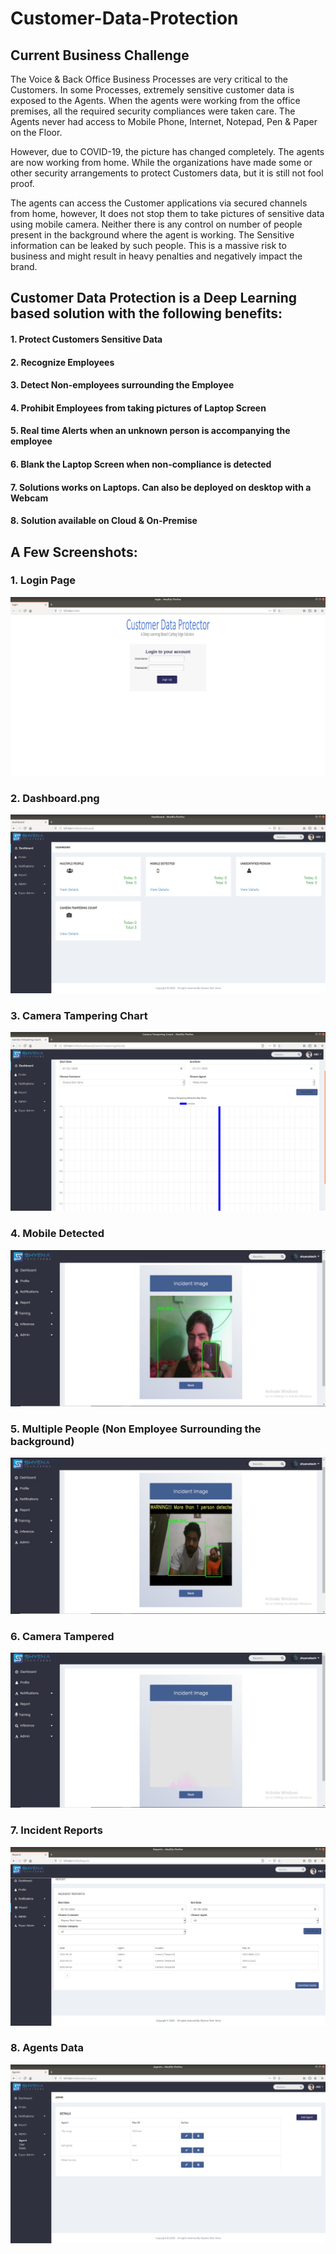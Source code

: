 # Customer-Data-Protection

##  Current Business Challenge

The Voice & Back Office Business Processes are very critical to the Customers. In some Processes, extremely sensitive customer data is exposed to the Agents. When the agents
were working from the office premises, all the required security compliances were taken care. The Agents never had access to Mobile Phone, Internet, Notepad, Pen & Paper on the Floor.

However, due to COVID-19, the picture has changed completely. The agents are now working from home. While the organizations have made some or other security arrangements to protect Customers data, but it is still not fool proof.

The agents can access the Customer applications via secured channels from home, however, It does not stop them to take pictures of sensitive data using mobile camera. Neither there is any control on number of people present in the background where the agent is working. The Sensitive information can be leaked by such people. This is a massive risk to business and might result in heavy penalties and negatively impact the brand.

## Customer Data Protection is a Deep Learning based solution with the following benefits:
#### 1. Protect Customers Sensitive Data
#### 2. Recognize Employees
#### 3. Detect Non-employees surrounding the Employee
#### 4. Prohibit Employees from taking pictures of Laptop Screen
#### 5. Real time Alerts when an unknown person is accompanying the employee
#### 6. Blank the Laptop Screen when non-compliance is detected
#### 7. Solutions works on Laptops. Can also be deployed on desktop with a Webcam
#### 8. Solution available on Cloud & On-Premise


## A Few Screenshots:

### 1. Login Page

<img src="Screenshots/Login.png" >



### 2. Dashboard.png

![](Screenshots/Dashboard.png)



### 3. Camera Tampering Chart 

![](Screenshots/CameraTamperingDashboard.png)



### 4. Mobile Detected

![](Screenshots/Mobile-Detected.jpg)



### 5. Multiple People (Non Employee Surrounding the background)

![](Screenshots/Multiple-People-Detected.jpg)


### 6. Camera Tampered
![](Screenshots/Camera-Tampered.jpg)


### 7. Incident Reports
![](Screenshots/incidentreports.png)


### 8. Agents Data
![](Screenshots/agents.png)
